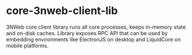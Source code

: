# core-3nweb-client-lib
3NWeb core client library runs all core processes, keeps in-memory state and on-disk caches. Library exposes RPC API that can be used by embedding environments like ElectronJS on desktop and LiquidCore on mobile platforms.
